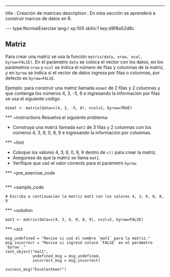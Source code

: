 ---
title       : Creación de matrices
description : En esta sección se aprenderá a construir marcos de datos en R.

--- type:NormalExercise lang:r xp:100 skills:1 key:d9f8a52d8c
## Matriz

Para crear una matriz se usa la función `matrix(data, nrow, ncol, byrow=FALSE)`. En el parámetro `data` se coloca el vector con los datos, en los parámetros `nrow` y `ncol` se indica el número de filas y columnas de la matriz, y en `byrow` se indica si el vector de datos ingresa por filas o columnas, por defecto es `byrow=FALSE`.

Ejemplo: para construir una matriz llamada `mimat` de 2 filas y 2 columnas y que contenga los números 4, 3, -5, 6 e ingresando la información por filas se usa el siguiente código.

`mimat <- matrix(data=c(4, 3, -5, 6), ncol=2, byrow=TRUE)`

*** =instructions
Resuelva el siguiente problema:

- Construya una matriz llamada `mat1` de 3 filas y 2 columnas con los números 4, 3, 6, 0, 8, 9 e ingresando la información por columnas.

*** =hint
- Coloque los valores 4, 3, 6, 0, 8, 9 dentro de `c()` para crear la matriz.
- Asegúrese de que la matriz se llama `mat1`.
- Verifique que usó el valor correcto para el parámetro `byrow`.


*** =pre_exercise_code
```{r}

```

*** =sample_code
```{r}
# Escriba a continuacion la matriz mat1 con los valores 4, 3, 6, 0, 8, 9

```

*** =solution
```{r}
mat1 <- matrix(data=c(4, 3, 6, 0, 8, 9), ncol=2, byrow=FALSE)
```

*** =sct
```{r}
msg_undefined = "Revise si usó el nombre `mat1` para la matriz."
msg_incorrect = "Revise si ingresó colocó `FALSE` en el parámetro `byrow`."
test_object("mat1",
            undefined_msg = msg_undefined,
            incorrect_msg = msg_incorrect) 

success_msg("Excelenteee!")
```
